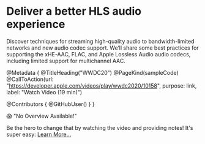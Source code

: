 # Deliver a better HLS audio experience

Discover techniques for streaming high-quality audio to bandwidth-limited networks and new audio codec support. We’ll share some best practices for supporting the xHE-AAC, FLAC, and Apple Lossless Audio audio codecs, including limited support for multichannel AAC.

@Metadata {
   @TitleHeading("WWDC20")
   @PageKind(sampleCode)
   @CallToAction(url: "https://developer.apple.com/videos/play/wwdc2020/10158", purpose: link, label: "Watch Video (19 min)")

   @Contributors {
      @GitHubUser(<replace this with your GitHub handle>)
   }
}

😱 "No Overview Available!"

Be the hero to change that by watching the video and providing notes! It's super easy:
 [Learn More…](https://wwdcnotes.com/documentation/wwdcnotes/contributing)

